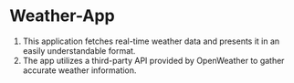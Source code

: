 # Weather-App
1. This application fetches real-time weather data and presents it in an easily understandable format.<br>
2. The app utilizes a third-party API provided by OpenWeather to gather accurate weather information.<br>

